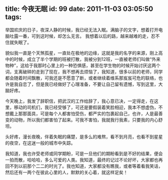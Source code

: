 title: 今夜无眠
id: 99
date: 2011-11-03 03:05:50
tags:
---

举国欢庆的日子，夜深人静的时候，我已经无法入眠。满脑子的文字，想着打开电脑吐露一番，可到这时候，却怎么无言。 我想着以后的路，越来越难的走，忍不住就失眠了。

貌似我一直是个天煞孤星，一直处在极地的边缘，这就是我的名字的来源，刚上高中的时候，成立了半个学期的班被打散，我被分到12班，一直被老师们叫做“外来物种”，这给于我那时心里上的一种恐惧感，甚至在学生物的时候开始讨厌这两个词，支离破碎的走到了现在，我不想再去烦恼了，我知道，很多以前的老师，同学都会随着时间飘散，可我还是不愿意了断，或者继续着维系那岌岌可危的联络，也许是我自恋了，但是我已经做好了心理准备，不要让自己留有遗憾，写到这里，大脑好疼。

今天晚上，我发了辞职信，把武汉的工作给辞了，我心意已决，一定得走，在这里，移动的司机们，我已经受够了，可还是要假装着笑脸相迎，我本不想虚伪，不想戴上那那面具，可是每个人都害怕受伤，都严实的包裹起自己，也许，人是最善变的动物，所以我们都害怕了起来。可我不害怕，我就我行我素，只要我的内心舒坦。

头好疼，漫长夜晚，伴着失眠的痛楚，是多么的难熬，看不到月亮，也看不到星星的夜空，在这迷一般的城市中失踪。

我知道，我也许受老师或同学期盼，可是一旦他们的期盼看到是不好的结果，便会一拍而散，哈哈哈，多么可爱的人类。我知道，最终的记过不论好坏，大家都也再回不到以前那个二二的时光了。我也知道，大家都没有瞧我，或者等着看我笑话，然后还有一两个在彼此心里的人，默默的关心着，就这样足矣！